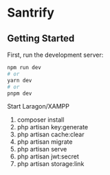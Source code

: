 # Santrify

## Getting Started

First, run the development server:

```bash
npm run dev
# or
yarn dev
# or
pnpm dev
```
Start Laragon/XAMPP

1. composer install
2. php artisan key:generate  
3. php artisan cache:clear
4. php artisan migrate
5. php artisan serve
6. php artisan jwt:secret
7. php artisan storage:link


